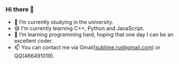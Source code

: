 ### Hi there 👋

<!--
**cwxyr/cwxyr** is a ✨ _special_ ✨ repository because its `README.md` (this file) appears on your GitHub profile.

Here are some ideas to get you started:

-->
- 🔭 I’m currently studying in the university.
- 😄 I’m currently learning C++, Python and JavaScript.
- 🍗 I’m learning programming hard, hoping that one day I can be an excellent coder.
- 📫 You can contact me via Gmail(sublime.rui@gmail.com) or QQ(466491019).
<!--
- 👯 I’m looking to collaborate on ...
- 🤔 I’m looking for help with ...
- 💬 Ask me about ...
- 📫 How to reach me: ...
- 😄 Pronouns: ...
- ⚡ Fun fact: ...
-->
